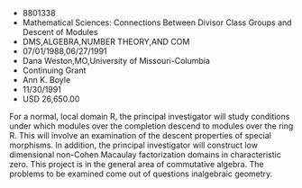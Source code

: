 
* 8801338
* Mathematical Sciences: Connections Between Divisor Class Groups and Descent of Modules
* DMS,ALGEBRA,NUMBER THEORY,AND COM
* 07/01/1988,06/27/1991
* Dana Weston,MO,University of Missouri-Columbia
* Continuing Grant
* Ann K. Boyle
* 11/30/1991
* USD 26,650.00

For a normal, local domain R, the principal investigator will study conditions
under which modules over the completion descend to modules over the ring R. This
will involve an examination of the descent properties of special morphisms. In
addition, the principal investigator will construct low dimensional non-Cohen
Macaulay factorization domains in characteristic zero. This project is in the
general area of commutative algebra. The problems to be examined come out of
questions inalgebraic geometry.
